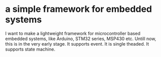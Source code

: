 # a simple framework for embedded systems
I want to make a lightweight framework for microcontroller based embedded systems, like Arduino, STM32 series, MSP430 etc.
Untill now, this is in the very early stage.
It supports event.
It is single theaded.
It supports state machine.
